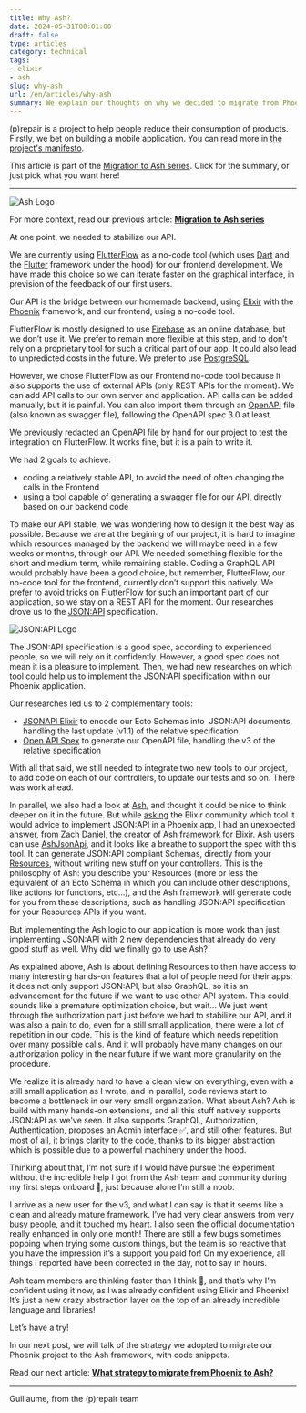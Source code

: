 ```yaml
---
title: Why Ash?
date: 2024-05-31T00:01:00
draft: false
type: articles
category: technical
tags:
- elixir
- ash
slug: why-ash
url: /en/articles/why-ash
summary: We explain our thoughts on why we decided to migrate from Phoenix to Ash for our application backend coded in Elixir.
---
```


(p)repair is a project to help people reduce their consumption of products. Firstly, we bet on building a mobile application. You can read more in [the project's manifesto](/en/manifesto).

This article is part of the [Migration to Ash series](/en/articles/migration-to-ash-series). Click for the summary, or just pick what you want here!

---

![Ash Logo](/images/articles/elixir/migration-to-ash-series/why-ash/ash-logo-side.svg)

For more context, read our previous article: **[Migration to Ash series](http://localhost:1313/en/articles/migration-to-ash-series/)**

At one point, we needed to stabilize our API.

We are currently using [FlutterFlow](https://flutterflow.io/) as a no-code tool (which uses [Dart](https://dart.dev/) and the [Flutter](https://flutter.dev/) framework under the hood) for our frontend development. We have made this choice so we can iterate faster on the graphical interface, in prevision of the feedback of our first users.

Our API is the bridge between our homemade backend, using [Elixir](https://elixir-lang.org/) with the [Phoenix](https://www.phoenixframework.org/) framework, and our frontend, using a no-code tool.

FlutterFlow is mostly designed to use [Firebase](https://firebase.google.com/) as an online database, but we don’t use it. We prefer to remain more flexible at this step, and to don’t rely on a proprietary tool for such a critical part of our app. It could also lead to unpredicted costs in the future. We prefer to use [PostgreSQL](https://www.postgresql.org/).

However, we chose FlutterFlow as our Frontend no-code tool because it also supports the use of external APIs (only REST APIs for the moment). We can add API calls to our own server and application. API calls can be added manually, but it is painful. You can also import them through an [OpenAPI](https://swagger.io/resources/open-api/) file (also known as swagger file), following the OpenAPI spec 3.0 at least.

We previously redacted an OpenAPI file by hand for our project to test the integration on FlutterFlow. It works fine, but it is a pain to write it.

We had 2 goals to achieve:

*   coding a relatively stable API, to avoid the need of often changing the calls in the Frontend
*   using a tool capable of generating a swagger file for our API, directly based on our backend code

To make our API stable, we was wondering how to design it the best way as possible. Because we are at the begining of our project, it is hard to imagine which resources managed by the backend we will maybe need in a few weeks or months, through our API. We needed something flexible for the short and medium term, while remaining stable. Coding a GraphQL API would probably have been a good choice, but remember, FlutterFlow, our no-code tool for the frontend, currently don’t support this natively. We prefer to avoid tricks on FlutterFlow for such an important part of our application, so we stay on a REST API for the moment. Our researches drove us to the [JSON:API](https://jsonapi.org/) specification.

![JSON:API Logo](/images/articles/elixir/migration-to-ash-series/why-ash/jsonapi.png)

The JSON:API specification is a good spec, according to experienced people, so we will rely on it confidently. However, a good spec does not mean it is a pleasure to implement. Then, we had new researches on which tool could help us to implement the JSON:API specification within our Phoenix application.

Our researches led us to 2 complementary tools:

*   [JSONAPI Elixir](https://hexdocs.pm/jsonapi/readme.html) to encode our Ecto Schemas into  JSON:API documents, handling the last update (v1.1) of the relative specification
*   [Open API Spex](https://hexdocs.pm/open_api_spex/readme.html#content) to generate our OpenAPI file, handling the v3 of the relative specification

With all that said, we still needed to integrate two new tools to our project, to add code on each of our controllers, to update our tests and so on. There was work ahead.

In parallel, we also had a look at [Ash](https://ash-hq.org/), and thought it could be nice to think deeper on it in the future. But while [asking](https://elixirforum.com/t/p-repair-project-json-api-specification-integration/63116) the Elixir community which tool it would advice to implement JSON:API in a Phoenix app, I had an unexpected answer, from Zach Daniel, the creator of Ash framework for Elixir. Ash users can use [AshJsonApi](https://hexdocs.pm/ash_json_api/readme.html), and it looks like a breathe to support the spec with this tool. It can generate JSON:API compliant Schemas, directly from your [Resources](https://hexdocs.pm/ash/Ash.Resource.html), without writing new stuff on your controllers. This is the philosophy of Ash: you describe your Resources (more or less the equivalent of an Ecto Schema in which you can include other descriptions, like actions for functions, etc…), and the Ash framework will generate code for you from these descriptions, such as handling JSON:API specification for your Resources APIs if you want.

But implementing the Ash logic to our application is more work than just implementing JSON:API with 2 new dependencies that already do very good stuff as well. Why did we finally go to use Ash?

As explained above, Ash is about defining Resources to then have access to many interesting hands-on features that a lot of people need for their apps: it does not only support JSON:API, but also GraphQL, so it is an advancement for the future if we want to use other API system. This could sounds like a premature optimization choice, but wait… We just went through the authorization part just before we had to stabilize our API, and it was also a pain to do, even for a still small application, there were a lot of repetition in our code. This is the kind of feature which needs repetition over many possible calls. And it will probably have many changes on our authorization policy in the near future if we want more granularity on the procedure.

We realize it is already hard to have a clean view on everything, even with a still small application as I wrote, and in parallel, code reviews start to become a bottleneck in our very small organization. What about Ash? Ash is build with many hands-on extensions, and all this stuff natively supports JSON:API as we've seen. It also supports GraphQL, Authorization, Authentication, proposes an Admin interface ✅, and still other features. But most of all, it brings clarity to the code, thanks to its bigger abstraction which is possible due to a powerful machinery under the hood.

Thinking about that, I’m not sure if I would have pursue the experiment without the incredible help I got from the Ash team and community during my first steps onboard 🧡, just because alone I’m still a noob.

I arrive as a new user for the v3, and what I can say is that it seems like a clean and already mature framework. I’ve had very clear answers from very busy people, and it touched my heart. I also seen the official documentation really enhanced in only one month! There are still a few bugs sometimes popping when trying some custom things, but the team is so reactive that you have the impression it’s a support you paid for! On my experience, all things I reported have been corrected in the day, not to say in hours.

Ash team members are thinking faster than I think 🧠, and that’s why I’m confident using it now, as I was already confident using Elixir and Phoenix! It’s just a new crazy abstraction layer on the top of an already incredible language and libraries!

Let’s have a try!

In our next post, we will talk of the strategy we adopted to migrate our Phoenix project to the Ash framework, with code snippets.

Read our next article: **[What strategy to migrate from Phoenix to Ash?](/en/articles/what-strategy-to-migrate-from-phoenix-to-ash/)**

---
Guillaume, from the (p)repair team
